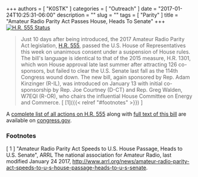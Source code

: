 +++
authors = [ "K0STK" ]
categories = [ "Outreach" ]
date = "2017-01-24T10:25:31-06:00"
description = ""
slug = ""
tags = [ "Parity" ]
title = "Amateur Radio Parity Act Passes House, Heads To Senate"
+++
[<img src="http://cloud.rrra.org/s/kWcslg6MyTSWFsf/download" alt="H.R. 555 Status" />](https://www.congress.gov/bill/115th-congress/house-bill/555/all-actions?r=27&overview=closed#tabs)
<!--more-->
>Just 10 days after being introduced, the 2017 Amateur Radio Parity Act
>legislation,
>[H.R. 555](https://www.congress.gov/bill/115th-congress/house-bill/555?r=27),
>passed the U.S. House of Representatives this week on
>unanimous consent under a suspension of House rules. The bill's language
>is identical to that of the 2015 measure, H.R. 1301, which won House approval
>late last summer after attracting 126 co-sponsors, but failed to clear the
>U.S. Senate last fall as the 114th Congress wound down. The new bill, again
>sponsored by Rep. Adam Kinzinger (R-IL), was introduced on January 13 with
>initial co-sponsorship by Rep. Joe Courtney (D-CT) and Rep. Greg Walden,
>W7EQI (R-OR), who chairs the influential House Committee on Energy and
>Commerce. <span style="font-style: normal">[ [1]({{< relref "#footnotes" >}}) ]</span>

A [complete list of all actions on H.R.
555](https://www.congress.gov/bill/115th-congress/house-bill/555/all-actions?r=27&overview=closed#tabs)
along with
[full text of this bill](https://www.congress.gov/bill/115th-congress/house-bill/555/text?r=27)
are available on [congress.gov](https://www.congress.gov/).

### Footnotes

[ 1 ] "Amateur Radio Parity Act Speeds to U.S. House Passage, Heads to U.S.
Senate",
ARRL The national association for Amateur Radio, last modified January 24
2017,
http://www.arrl.org/news/amateur-radio-parity-act-speeds-to-u-s-house-passage-heads-to-u-s-senate.

